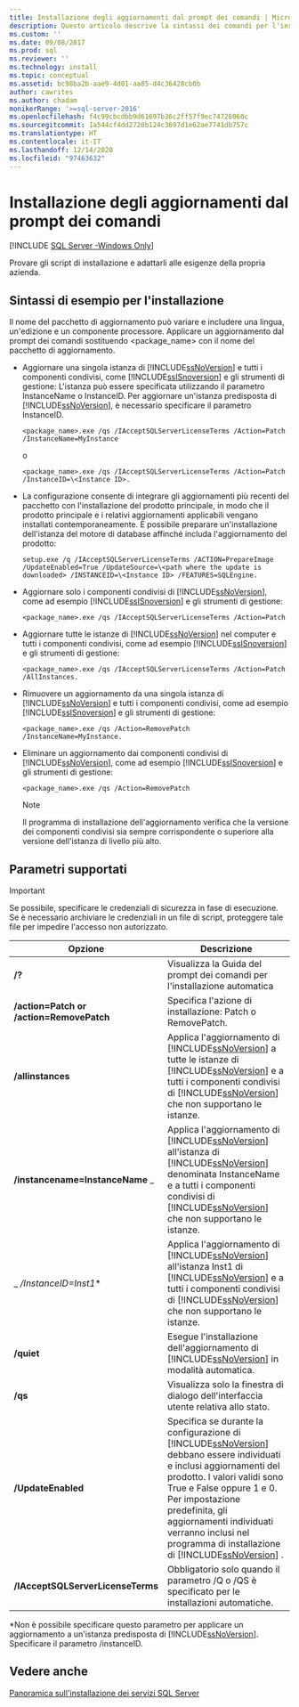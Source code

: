 ```yaml
---
title: Installazione degli aggiornamenti dal prompt dei comandi | Microsoft Docs
description: Questo articolo descrive la sintassi dei comandi per l'installazione degli aggiornamenti di SQL Server. È possibile provare gli script di installazione e adattarli alle esigenze dell'organizzazione.
ms.custom: ''
ms.date: 09/08/2017
ms.prod: sql
ms.reviewer: ''
ms.technology: install
ms.topic: conceptual
ms.assetid: bc98ba2b-aae9-4d01-aa85-d4c36428cb0b
author: cawrites
ms.author: chadam
monikerRange: '>=sql-server-2016'
ms.openlocfilehash: f4c99cbcdbb9d61697b36c2ff57f9ec74726060c
ms.sourcegitcommit: 1a544cf4dd2720b124c3697d1e62ae7741db757c
ms.translationtype: HT
ms.contentlocale: it-IT
ms.lasthandoff: 12/14/2020
ms.locfileid: "97463632"
---
```

# <a name="installing-updates-from-the-command-prompt"></a>Installazione degli aggiornamenti dal prompt dei comandi

[!INCLUDE [SQL Server -Windows Only](../../includes/applies-to-version/sql-windows-only.md)]

Provare gli script di installazione e adattarli alle esigenze della propria azienda. 
 
## <a name="sample-syntax-for-installation"></a>Sintassi di esempio per l'installazione 
Il nome del pacchetto di aggiornamento può variare e includere una lingua, un'edizione e un componente processore. Applicare un aggiornamento dal prompt dei comandi sostituendo <package_name> con il nome del pacchetto di aggiornamento. 
 
- Aggiornare una singola istanza di [!INCLUDE[ssNoVersion](../../includes/ssnoversion-md.md)] e tutti i componenti condivisi, come [!INCLUDE[ssISnoversion](../../includes/ssisnoversion-md.md)] e gli strumenti di gestione: L'istanza può essere specificata utilizzando il parametro InstanceName o InstanceID. Per aggiornare un'istanza predisposta di [!INCLUDE[ssNoVersion](../../includes/ssnoversion-md.md)], è necessario specificare il parametro InstanceID.

    ```
    <package_name>.exe /qs /IAcceptSQLServerLicenseTerms /Action=Patch /InstanceName=MyInstance
    ```
    o 
    ```
    <package_name>.exe /qs /IAcceptSQLServerLicenseTerms /Action=Patch /InstanceID=\<Instance ID>. 
    ```

- La configurazione consente di integrare gli aggiornamenti più recenti del pacchetto con l'installazione del prodotto principale, in modo che il prodotto principale e i relativi aggiornamenti applicabili vengano installati contemporaneamente. È possibile preparare un'installazione dell'istanza del motore di database affinché includa l'aggiornamento del prodotto: 

    ```
    setup.exe /q /IAcceptSQLServerLicenseTerms /ACTION=PrepareImage /UpdateEnabled=True /UpdateSource=\<path where the update is downloaded> /INSTANCEID=\<Instance ID> /FEATURES=SQLEngine. 
    ```

- Aggiornare solo i componenti condivisi di [!INCLUDE[ssNoVersion](../../includes/ssnoversion-md.md)], come ad esempio [!INCLUDE[ssISnoversion](../../includes/ssisnoversion-md.md)] e gli strumenti di gestione: 

    ```
    <package_name>.exe /qs /IAcceptSQLServerLicenseTerms /Action=Patch 
    ```

- Aggiornare tutte le istanze di [!INCLUDE[ssNoVersion](../../includes/ssnoversion-md.md)] nel computer e tutti i componenti condivisi, come ad esempio [!INCLUDE[ssISnoversion](../../includes/ssisnoversion-md.md)] e gli strumenti di gestione: 

    ```
    <package_name>.exe /qs /IAcceptSQLServerLicenseTerms /Action=Patch /AllInstances. 
    ```

- Rimuovere un aggiornamento da una singola istanza di [!INCLUDE[ssNoVersion](../../includes/ssnoversion-md.md)] e tutti i componenti condivisi, come ad esempio [!INCLUDE[ssISnoversion](../../includes/ssisnoversion-md.md)] e gli strumenti di gestione: 

    ```
    <package_name>.exe /qs /Action=RemovePatch /InstanceName=MyInstance. 
    ```

- Eliminare un aggiornamento dai componenti condivisi di [!INCLUDE[ssNoVersion](../../includes/ssnoversion-md.md)], come ad esempio [!INCLUDE[ssISnoversion](../../includes/ssisnoversion-md.md)] e gli strumenti di gestione: 

    ```
    <package_name>.exe /qs /Action=RemovePatch 
    ```

  > [!NOTE] 
  > Il programma di installazione dell'aggiornamento verifica che la versione dei componenti condivisi sia sempre corrispondente o superiore alla versione dell'istanza di livello più alto. 
 
## <a name="supported-parameters"></a>Parametri supportati 
 
> [!IMPORTANT] 
> Se possibile, specificare le credenziali di sicurezza in fase di esecuzione. Se è necessario archiviare le credenziali in un file di script, proteggere tale file per impedire l'accesso non autorizzato. 
 
|Opzione|Descrizione| 
|------------|-----------------| 
|**/?**|Visualizza la Guida del prompt dei comandi per l'installazione automatica| 
|**/action=Patch or /action=RemovePatch**|Specifica l'azione di installazione: Patch o RemovePatch.| 
|**/allinstances**|Applica l'aggiornamento di [!INCLUDE[ssNoVersion](../../includes/ssnoversion-md.md)] a tutte le istanze di [!INCLUDE[ssNoVersion](../../includes/ssnoversion-md.md)] e a tutti i componenti condivisi di [!INCLUDE[ssNoVersion](../../includes/ssnoversion-md.md)] che non supportano le istanze.| 
|**/instancename=InstanceName** _|Applica l'aggiornamento di [!INCLUDE[ssNoVersion](../../includes/ssnoversion-md.md)] all'istanza di [!INCLUDE[ssNoVersion](../../includes/ssnoversion-md.md)] denominata InstanceName e a tutti i componenti condivisi di [!INCLUDE[ssNoVersion](../../includes/ssnoversion-md.md)] che non supportano le istanze.| 
|_ */InstanceID=Inst1**|Applica l'aggiornamento di [!INCLUDE[ssNoVersion](../../includes/ssnoversion-md.md)] all'istanza Inst1 di [!INCLUDE[ssNoVersion](../../includes/ssnoversion-md.md)] e a tutti i componenti condivisi di [!INCLUDE[ssNoVersion](../../includes/ssnoversion-md.md)] che non supportano le istanze.| 
|**/quiet**|Esegue l'installazione dell'aggiornamento di [!INCLUDE[ssNoVersion](../../includes/ssnoversion-md.md)] in modalità automatica.| 
|**/qs**|Visualizza solo la finestra di dialogo dell'interfaccia utente relativa allo stato.| 
|**/UpdateEnabled**|Specifica se durante la configurazione di [!INCLUDE[ssNoVersion](../../includes/ssnoversion-md.md)] debbano essere individuati e inclusi aggiornamenti del prodotto. I valori validi sono True e False oppure 1 e 0. Per impostazione predefinita, gli aggiornamenti individuati verranno inclusi nel programma di installazione di [!INCLUDE[ssNoVersion](../../includes/ssnoversion-md.md)] .| 
|**/IAcceptSQLServerLicenseTerms**|Obbligatorio solo quando il parametro /Q o /QS è specificato per le installazioni automatiche.| 
 
 *Non è possibile specificare questo parametro per applicare un aggiornamento a un'istanza predisposta di [!INCLUDE[ssNoVersion](../../includes/ssnoversion-md.md)]. Specificare il parametro /instanceID. 
 
## <a name="see-also"></a>Vedere anche 
 [Panoramica sull'installazione dei servizi SQL Server](./install-sql-server-servicing-updates.md) 
 
